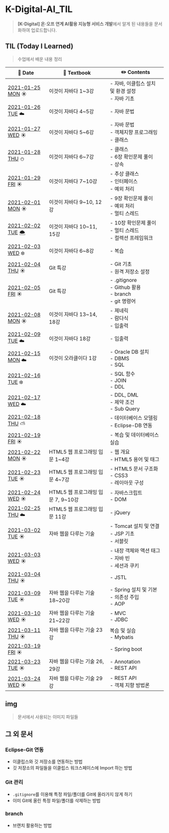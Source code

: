 # K-Digital-AI_TIL

> **[K-Digital] 온·오프 연계 AI활용 지능형 서비스 개발**에서 알게 된 내용들을 문서화하여 업로드합니다.



## TIL (Today I Learned)

> 수업에서 배운 내용 정리

| :calendar: Date                                              | :book: Textbook                    | :pencil2: Contents                                           |
| ------------------------------------------------------------ | ---------------------------------- | ------------------------------------------------------------ |
| [2021-01-25 MON](./TIL/210125.md)​ :sunny:                    | 이것이 자바다 1~3강                | - 자바, 이클립스 설치 및 환경 설정<br />- 자바 기초          |
| [2021-01-26 TUE](./TIL/210126.md) :cloud:                    | 이것이 자바다 4~5강                | - 자바 문법                                                  |
| [2021-01-27 WED](./TIL/210127.md) :sunny:                    | 이것이 자바다 5~6강                | - 자바 문법<br />- 객체지향 프로그래밍<br />- 클래스         |
| [2021-01-28 THU](./TIL/210128.md) :snowman:                  | 이것이 자바다 6~7강                | - 클래스<br />- 6장 확인문제 풀이<br />- 상속                |
| [2021-01-29 FRI](./TIL/210129.md) :sunny:                    | 이것이 자바다 7~10강               | - 추상 클래스<br />- 인터페이스<br />- 예외 처리             |
| [2021-02-01 MON](./TIL/210201.md) :sunny:                    | 이것이 자바다 9~10, 12강           | - 9장 확인문제 풀이<br />- 예외 처리<br />- 멀티 스레드      |
| [2021-02-02 TUE](./TIL/210202.md) :cloud_with_snow:          | 이것이 자바다 10~11, 15강          | - 10장 확인문제 풀이<br />- 멀티 스레드<br />- 컬렉션 프레임워크 |
| [2021-02-03 WED](./TIL/210203.md) :snowflake:                | 이것이 자바다 6~8강                | - 복습                                                       |
| [2021-02-04 THU](./TIL/210204-210205.md) :sunny:             | Git 특강                           | - Git 기초<br />- 원격 저장소 설정                           |
| [2021-02-05 FRI](./TIL/210204-210205.md#gitignore) :sunny:   | Git 특강                           | - .gitignore<br />- Github 활용<br />- branch<br />- git 명령어 |
| [2021-02-08 MON](./TIL/210208-210209.md) :sunny:             | 이것이 자바다 13~14, 18강          | - 제네릭<br />- 람다식<br />- 입출력                         |
| [2021-02-09 TUE](./TIL/210208-210209.md#18-io-%EA%B8%B0%EB%B0%98-%EC%9E%85%EC%B6%9C%EB%A0%A5-%EB%B0%8F-%EB%84%A4%ED%8A%B8%EC%9B%8C%ED%82%B9) :cloud: | 이것이 자바다 18강                 | - 입출력                                                     |
| [2021-02-15 MON](./TIL/210215.md) :cloud:                    | 이것이 오라클이다 1강              | - Oracle DB 설치<br />- DBMS<br />- SQL                      |
| [2021-02-16 TUE](./TIL/210216.md) :snowflake:                |                                    | - SQL 함수<br />- JOIN<br />- DDL                            |
| [2021-02-17 WED](./TIL/210217.md) :cloud:                    |                                    | - DDL, DML<br />- 제약 조건<br />- Sub Query                 |
| [2021-02-18 THU](./TIL/210218.md) :partly_sunny:             |                                    | - 데이터베이스 모델링<br />- Eclipse-DB 연동                 |
| [2021-02-19 FRI](./TIL/210219.md) :sunny:                    |                                    | - 복습 및 데이터베이스 실습                                  |
| [2021-02-22 MON](./TIL/210222.md) :sunny:                    | HTML5 웹 프로그래밍 입문 1~4강     | - 웹 개요<br />- HTML5 용어 및 태그                          |
| [2021-02-23 TUE](./TIL/210223.md) :sunny:                    | HTML5 웹 프로그래밍 입문 4~7강     | - HTML5 문서 구조화<br />- CSS3<br />- 레이아웃 구성         |
| [2021-02-24 WED](./TIL/210224.md) :sunny:                    | HTML5 웹 프로그래밍 입문 7, 9~10강 | - 자바스크립트<br />- DOM                                    |
| [2021-02-25 THU](./TIL/210225.md) :cloud:                    | HTML5 웹 프로그래밍 입문 11강      | - jQuery                                                     |
| [2021-03-02 TUE](./TIL/210302.md) :sunny:                    | 자바 웹을 다루는 기술              | - Tomcat 설치 및 연결<br />- JSP 기초<br />- 서블릿          |
| [2021-03-03 WED](./TIL/210303.md) :sunny:                    |                                    | - 내장 객체와 액션 태그<br />- 자바 빈<br />- 세션과 쿠키    |
| [2021-03-04 THU](./TIL/210304.md) :sunny:                    |                                    | - JSTL                                                       |
| [2021-03-09 TUE](./TIL/210309.md) :sunny:                    | 자바 웹을 다루는 기술 18~20강      | - Spring 설치 및 기본<br />- 의존성 주입<br />- AOP          |
| [2021-03-10 WED](./TIL/210310.md) :sunny:                    | 자바 웹을 다루는 기술 21~22강      | - MVC<br />- JDBC                                            |
| [2021-03-11 THU](./TIL/210311.md) :sunny:                    | 자바 웹을 다루는 기술 23강         | 복습 및 실습<br />- Mybatis                                  |
| [2021-03-19 FRI](./TIL/210319.md) :sunny:                    |                                    | - Spring boot                                                |
| [2021-03-23 TUE](./TIL/210323-210324.md) :sunny:             | 자바 웹을 다루는 기술 26, 29강     | - Annotation<br />- REST API                                 |
| [2021-03-24 WED](./TIL/210323-210324.md#rest-api) :sunny:    | 자바 웹을 다루는 기술 29강         | - REST API<br />- 객체 지향 방법론                           |



## img

> 문서에서 사용되는 이미지 파일들



## 그 외 문서

### Eclipse-Git 연동

- 이클립스와 깃 저장소를 연동하는 방법
- 깃 저장소의 파일들을 이클립스 워크스페이스에 Import 하는 방법

### Git 관리

- `.gitignore`를 이용해 특정 파일/폴더를 Git에 올라가지 않게 하기
- 이미 Git에 올린 특정 파일/폴더를 삭제하는 방법

### branch

- 브랜치 활용하는 방법